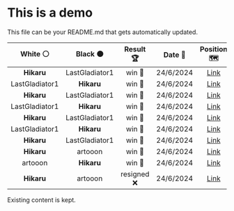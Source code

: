 # This is a demo

This file can be your README.md that gets automatically updated.

<!--START_SECTION:chessStats-->
<!-- Automatically generated with https://github.com/Balastrong/chess-stats-action -->

| White ⚪ | Black ⚫ | Result 🏆 | Date 📅 | Position 🗺️ |
|:---:|:---:|:---:|:---:|:---:|
| **Hikaru** | LastGladiator1 | win 🥇 | 24/6/2024 | <a href="http://www.ee.unb.ca/cgi-bin/tervo/fen.pl?select=8/1R3p2/4b3/4P3/3K2p1/2p3P1/Pk6/8 b - -">Link</a> |
| LastGladiator1 | **Hikaru** | win 🥇 | 24/6/2024 | <a href="http://www.ee.unb.ca/cgi-bin/tervo/fen.pl?select=8/4nk2/5r1p/4Q2P/P3pp1K/5b2/5P2/8 w - -">Link</a> |
| **Hikaru** | LastGladiator1 | win 🥇 | 24/6/2024 | <a href="http://www.ee.unb.ca/cgi-bin/tervo/fen.pl?select=1q4k1/6p1/B4p1p/P7/1P2r3/3b3P/5PP1/R2Q2K1 b - -">Link</a> |
| LastGladiator1 | **Hikaru** | win 🥇 | 24/6/2024 | <a href="http://www.ee.unb.ca/cgi-bin/tervo/fen.pl?select=5nk1/1p3p1p/4b1pq/p7/P1Pr4/4RN1P/5PP1/3rRBK1 w - -">Link</a> |
| **Hikaru** | LastGladiator1 | win 🥇 | 24/6/2024 | <a href="http://www.ee.unb.ca/cgi-bin/tervo/fen.pl?select=6k1/3r1pp1/1N4p1/p7/P6P/1nR2PP1/5K2/3R4 b - -">Link</a> |
| LastGladiator1 | **Hikaru** | win 🥇 | 24/6/2024 | <a href="http://www.ee.unb.ca/cgi-bin/tervo/fen.pl?select=8/p4k2/8/7p/8/P7/1P2K2p/8 w - -">Link</a> |
| **Hikaru** | LastGladiator1 | win 🥇 | 24/6/2024 | <a href="http://www.ee.unb.ca/cgi-bin/tervo/fen.pl?select=5qk1/1n1b2pp/rp1P3r/2pQ1p2/1PP1pP2/6P1/4B2P/1R1R1NK1 b - -">Link</a> |
| **Hikaru** | artooon | win 🥇 | 24/6/2024 | <a href="http://www.ee.unb.ca/cgi-bin/tervo/fen.pl?select=2N4r/1Rk1P3/8/8/6P1/1P3B2/2P3K1/8 b - -">Link</a> |
| artooon | **Hikaru** | win 🥇 | 24/6/2024 | <a href="http://www.ee.unb.ca/cgi-bin/tervo/fen.pl?select=4r3/Bp6/p4nk1/6p1/P1p3R1/8/2P1K1P1/8 w - -">Link</a> |
| **Hikaru** | artooon | resigned ❌ | 24/6/2024 | <a href="http://www.ee.unb.ca/cgi-bin/tervo/fen.pl?select=5r1k/pp2q2p/8/2p1pr2/4Q2P/5P2/PP3pN1/5R1K w - -">Link</a> |

<!--END_SECTION:chessStats-->

Existing content is kept.
